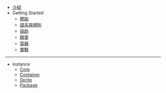 * [介紹](README.md)
* Getting Started
  * [開始](./pages/getting_started.md)
  * [語系與規則](./pages/rule_and_locale.md)
  * [協助](./pages/helper.md)
  * [精靈](./pages/sprite.md)
  * [容器](./pages/container.md)
  * [實戰](./pages/practical.md)
***
* Instance
  * [Core](./instance/core.md)
  * [Container](./instance/container.md)
  * [Sprite](./instance/sprite.md)
  * [Package](./instance/package.md)